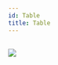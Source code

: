 ```yaml
---
id: Table
title: Table
---
```


## ![](https://img.shields.io/badge/-candidate-yellow.svg?style=flat-square) 
